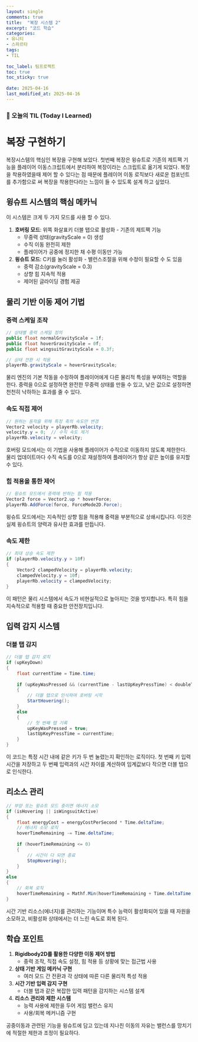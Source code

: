 ```yaml
---
layout: single
comments: true
title:  "복장 시스템 2"
excerpt: "코드 학습"
categories: 
- 유니티
- 스파르타
tags:
- TIL
 
toc_label: 팀프로젝트
toc: true
toc_sticky: true
 
date: 2025-04-16
last_modified_at: 2025-04-16
---
```


### 📆 오늘의 TIL (Today I Learned)

# 복장 구현하기

복장시스템의 핵심인 복장을 구현해 보았다. 첫번째 복장은 윙슈트로 기존의 제트팩 기능을 플레이어 이동스크립트에서 분리하여 복장이라는 스크립트로 옮기게 되었다. 복장을 착용하였을때 제어 할 수 있다는 점 때문에 플레이어 이동 로직보다 새로운 컴포넌트를 추가함으로 써 복장을 착용한다라는 느낌이 들 수 있도록 설계 하고 싶었다.

## 윙슈트 시스템의 핵심 메카닉

이 시스템은 크게 두 가지 모드를 사용 할 수 있다.

1. **호버링 모드**: 위쪽 화살표키 더블 탭으로 활성화 - 기존의 제트팩 기능
   - 무중력 상태(gravityScale = 0) 생성
   - 수직 이동 완전히 제한
   - 플레이어가 공중에 정지한 채 수평 이동만 가능
2. **윙슈트 모드**: C키를 눌러 활성화 - 밸런스조절을 위해 수정이 필요할 수 도 있음
   - 중력 감소(gravityScale = 0.3)
   - 상향 힘 지속적 적용
   - 제어된 글라이딩 경험 제공

## 물리 기반 이동 제어 기법

### 중력 스케일 조작

```csharp
// 상태별 중력 스케일 정의
public float normalGravityScale = 1f;
public float hoverGravityScale = 0f;
public float wingsuitGravityScale = 0.3f;

// 상태 전환 시 적용
playerRb.gravityScale = hoverGravityScale;
```

물리 엔진의 기본 작동을 수정하여 플레이어에게 다른 물리적 특성을 부여하는 역할을 한다.  중력을 0으로 설정하면 완전한 무중력 상태를 만들 수 있고, 낮은 값으로 설정하면 천천히 낙하하는 효과를 줄 수 있다.

### 속도 직접 제어

```csharp
// 원하는 동작을 위해 특정 축의 속도만 변경
Vector2 velocity = playerRb.velocity;
velocity.y = 0;  // 수직 속도 제거
playerRb.velocity = velocity;
```

호버링 모드에서는 이 기법을 사용해 플레이어가 수직으로 이동하지 않도록 제한한다. 물리 업데이트마다 수직 속도를 0으로 재설정하여 플레이어가 항상 같은 높이를 유지할 수 있다.

### 힘 적용을 통한 제어

```csharp
// 윙슈트 모드에서 중력에 반하는 힘 적용
Vector2 force = Vector2.up * hoverForce;
playerRb.AddForce(force, ForceMode2D.Force);
```

윙슈트 모드에서는 지속적인 상향 힘을 적용해 중력을 부분적으로 상쇄시킵니다. 이것은 실제 윙슈트의 양력과 유사한 효과를 만듭니다.

### 속도 제한

```csharp
// 최대 상승 속도 제한
if (playerRb.velocity.y > 10f)
{
    Vector2 clampedVelocity = playerRb.velocity;
    clampedVelocity.y = 10f;
    playerRb.velocity = clampedVelocity;
}
```

이 패턴은 물리 시스템에서 속도가 비현실적으로 높아지는 것을 방지합니다. 특히 힘을 지속적으로 적용할 때 중요한 안전장치입니다.

## 입력 감지 시스템

### 더블 탭 감지

```csharp
// 더블 탭 감지 로직
if (upKeyDown)
{
    float currentTime = Time.time;
    
    if (upKeyWasPressed && (currentTime - lastUpKeyPressTime) < doubleTapTimeThreshold)
    {
        // 더블 탭으로 인식하여 호버링 시작
        StartHovering();
    }
    else
    {
        // 첫 번째 탭 기록
        upKeyWasPressed = true;
        lastUpKeyPressTime = currentTime;
    }
}
```

이 코드는 특정 시간 내에 같은 키가 두 번 눌렸는지 확인하는 로직이다. 첫 번째 키 입력 시간을 저장하고 두 번째 입력과의 시간 차이를 계산하여 임계값보다 작으면 더블 탭으로 인식한다.

## 리소스 관리

```csharp
// 부양 또는 윙슈트 모드 중이면 에너지 소모
if (isHovering || isWingsuitActive)
{
    float energyCost = energyCostPerSecond * Time.deltaTime;
    // 에너지 소모 로직
    hoverTimeRemaining -= Time.deltaTime;
    
    if (hoverTimeRemaining <= 0)
    {
        // 시간이 다 되면 종료
        StopHovering();
    }
}
else
{
    // 회복 로직
    hoverTimeRemaining = Mathf.Min(hoverTimeRemaining + Time.deltaTime * 0.5f, hoverDuration);
}
```

시간 기반 리소스(에너지)를 관리하는 기능이며 특수 능력이 활성화되어 있을 때 자원을 소모하고, 비활성화 상태에서는 더 느린 속도로 회복 된다.

## 학습 포인트

1. **Rigidbody2D를 활용한 다양한 이동 제어 방법**
   - 중력 조작, 직접 속도 설정, 힘 적용 등 상황에 맞는 접근법 사용
2. **상태 기반 게임 메카닉 구현**
   - 여러 모드 간 전환과 각 상태에 따른 다른 물리적 특성 적용
3. **시간 기반 입력 감지 구현**
   - 더블 탭과 같은 복잡한 입력 패턴을 감지하는 시스템 설계
4. **리소스 관리와 제한 시스템**
   - 능력 사용에 제한을 두어 게임 밸런스 유지
   - 사용/회복 메커니즘 구현

공중이동과 관련된 기능을 윙슈트에 담고 있는데 지나친 이동의 자유는 밸런스를 망치기에 적절한 제한과 조정이 필요하다. 
